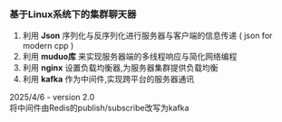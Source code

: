 ### 基于Linux系统下的集群聊天器  
1. 利用 **Json** 序列化与反序列化进行服务器与客户端的信息传递 ( json for modern cpp )  
2. 利用 **muduo库** 来实现服务器端的多线程响应与简化网络编程
3. 利用 **nginx** 设置负载均衡器,为服务器集群提供负载均衡
4. 利用 **kafka** 作为中间件,实现跨平台的服务器通讯

2025/4/6 - version 2.0  
将中间件由Redis的publish/subscribe改写为kafka
